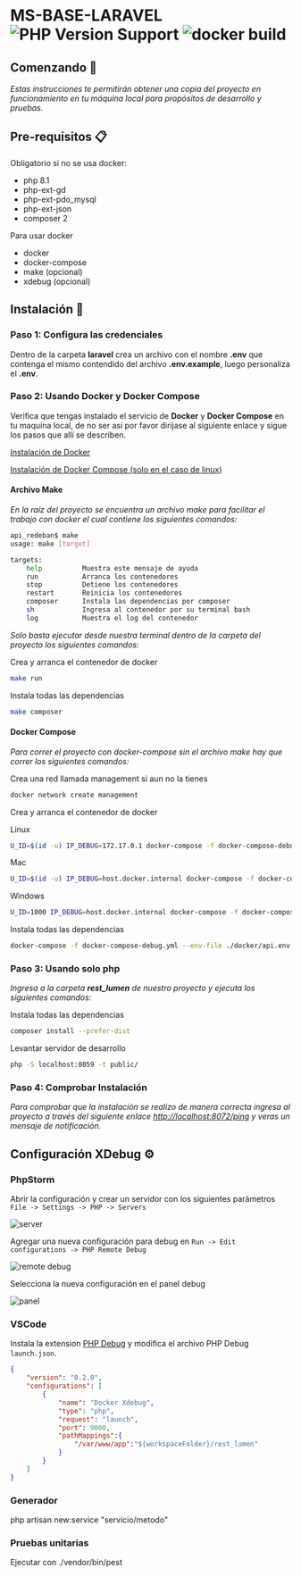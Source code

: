 # MS-BASE-LARAVEL ![PHP Version Support](https://img.shields.io/badge/php-%5E8.1-blue) ![docker build](https://img.shields.io/badge/docker%20build-passing-green)


## Comenzando 🚀

_Estas instrucciones te permitirán obtener una copia del proyecto en funcionamiento en tu máquina local para propósitos de desarrollo y pruebas._

## Pre-requisitos 📋

Obligatorio si no se usa docker:

- php 8.1
- php-ext-gd
- php-ext-pdo_mysql
- php-ext-json
- composer 2

Para usar docker

- docker
- docker-compose
- make (opcional)
- xdebug (opcional)

## Instalación 🔧

### Paso 1: Configura las credenciales

Dentro de la carpeta **laravel** crea un archivo con el nombre **.env** que contenga el mismo contendido del archivo **.env.example**, luego personaliza el **.env**.

### Paso 2: Usando Docker y Docker Compose
Verifica que tengas instalado el servicio de **Docker** y **Docker Compose** en tu maquina local, de no ser asi por favor diríjase al siguiente enlace y sigue los pasos que allí se describen.

[Instalación de Docker](https://docs.docker.com/get-docker/)

[Instalación de Docker Compose (solo en el caso de linux)](https://docs.docker.com/compose/install/)

#### Archivo Make

_En la raíz del proyecto se encuentra un archivo make para facilitar el trabajo con docker el cual contiene los siguientes comandos:_

```sh
api_redeban$ make
usage: make [target]

targets:
    help          Muestra este mensaje de ayuda
    run           Arranca los contenedores
    stop          Detiene los contenedores
    restart       Reinicia los contenedores
    composer      Instala las dependencias por composer
    sh            Ingresa al contenedor por su terminal bash
    log           Muestra el log del contenedor
```

_Solo basta ejecutar desde nuestra terminal dentro de la carpeta del proyecto los siguientes comandos:_

Crea y arranca el contenedor de docker

```sh
make run
```

Instala todas las dependencias

```sh
make composer
```

#### Docker Compose

_Para correr el proyecto con docker-compose sin el archivo make hay que correr los siguientes comandos:_

Crea una red llamada management si aun no la tienes

```sh
docker network create management
```

Crea y arranca el contenedor de docker

Linux

```sh
U_ID=$(id -u) IP_DEBUG=172.17.0.1 docker-compose -f docker-compose-debug.yml --env-file ./docker/api.env up -d --build
```

Mac

```sh
U_ID=$(id -u) IP_DEBUG=host.docker.internal docker-compose -f docker-compose-debug.yml --env-file ./docker/api.env up -d --build
```

Windows

```sh
U_ID=1000 IP_DEBUG=host.docker.internal docker-compose -f docker-compose-debug.yml --env-file ./docker/api.env up -d --build
```

Instala todas las dependencias

```sh
docker-compose -f docker-compose-debug.yml --env-file ./docker/api.env exec php-apache composer install --prefer-dist
```

### Paso 3: Usando solo php
_Ingresa a la carpeta **rest_lumen** de nuestro proyecto y ejecuta los siguientes comandos:_

Instala todas las dependencias

```sh
composer install --prefer-dist
```

Levantar servidor de desarrollo

```sh
php -S localhost:8059 -t public/
```

### Paso 4: Comprobar Instalación

_Para comprobar que la instalación se realizo de manera correcta ingresa al proyecto a través del siguiente enlace [http://localhost:8072/ping](http://localhost:8059/ping) y veras un mensaje de notificación._

## Configuración XDebug ⚙️
### PhpStorm
Abrir la configuración y crear un servidor con los siguientes parámetros `File -> Settings -> PHP -> Servers`

![server](https://multimedia-epayco-test.s3.amazonaws.com/docs/phpstorm_conex.png)

Agregar una nueva configuración para debug en `Run -> Edit configurations -> PHP Remote Debug`

![remote debug](https://multimedia-epayco-test.s3.amazonaws.com/docs/phpstorm_debug.png)

Selecciona la nueva configuración en el panel debug

![panel](https://multimedia-epayco-test.s3.amazonaws.com/docs/phpstorm_panel.jpg)

### VSCode
Instala la extension [PHP Debug](https://github.com/felixfbecker/vscode-php-debug) y modifica el archivo PHP Debug ```launch.json```.

```json
{
    "version": "0.2.0",
    "configurations": [
        {
            "name": "Docker Xdebug",
            "type": "php",
            "request": "launch",
            "port": 9000,
            "pathMappings":{
                "/var/www/app":"${workspaceFolder}/rest_lumen"
            }
        }
    ]
}
```
### Generador
php artisan new:service "servicio/metodo"

### Pruebas unitarias
Ejecutar con ./vendor/bin/pest